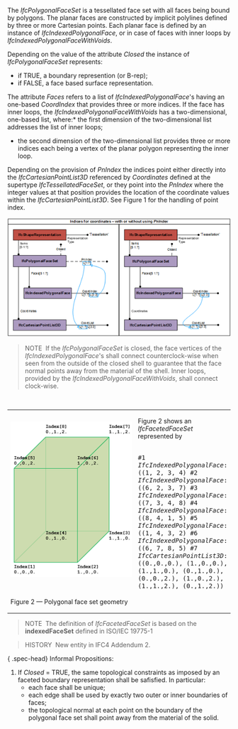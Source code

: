 The _IfcPolygonalFaceSet_ is a tessellated face set with all faces being bound by polygons. The planar faces are constructed by implicit polylines defined by three or more Cartesian points. Each planar face is defined by an instance of _IfcIndexedPolygonalFace_, or in case of faces with inner loops by _IfcIndexedPolygonalFaceWithVoids_.

Depending on the value of the attribute _Closed_ the instance of _IfcPolygonalFaceSet_ represents:

* if TRUE, a boundary represention (or B-rep);
* if FALSE, a face based surface representation.



The attribute _Faces_ refers to a list of _IfcIndexedPolygonalFace_'s having an one-based _CoordIndex_ that provides three or more indices. If the face has inner loops, the _IfcIndexedPolygonalFaceWithVoids_ has a two-dimensional, one-based list, where:* the first dimension of the two-dimensional list addresses the list of inner loops;
* the second dimension of the two-dimensional list provides three or more indices each being a vertex of the planar polygon representing the inner loop.

Depending on the provision of _PnIndex_ the indices point either directly into the _IfcCartesianPointList3D_ referenced by _Coordinates_ defined at the supertype _IfcTessellatedFaceSet_, or they point into the _PnIndex_ where the integer values at that position provides the location of the coordinate values within the _IfcCartesianPointList3D_. See Figure 1 for the handling of point index.

!["PnIndex"](../../../../../../figures/ifcpolygonalfaceset_01.png "Figure 1 &mdash; Use of _PnIndex_")

> NOTE&nbsp; If the _IfcPolygonalFaceSet_ is closed, the face vertices of the _IfcIndexedPolygonalFace_'s shall connect counterclock-wise when seen from the outside of the closed shell to guarantee that the face normal points away from the material of the shell. Inner loops, provided by the _IfcIndexedPolygonalFaceWithVoids_, shall connect clock-wise.

&nbsp;

<table summary="tessellation">
 <tr><td style="width: 280px"><img src="../../../../../../figures/ifcfacetedfaceset_example-01.png" width="275" height="350" alt="IfcFacetedFaceSet_Example-01">
 </td>
 <td>
  <p>Figure 2 shows an <em>IfcFacetedFaceSet</em> represented by<br><br></p>
<tt class="spf">
#1 <em>IfcIndexedPolygonalFace</em>: ((1, 2, 3, 4)
#2 <em>IfcIndexedPolygonalFace</em>: ((6, 2, 3, 7)
#3 <em>IfcIndexedPolygonalFace</em>: ((7, 3, 4, 8)
#4 <em>IfcIndexedPolygonalFace</em>: ((8, 4, 1, 5)
#5 <em>IfcIndexedPolygonalFace</em>: ((1, 4, 3, 2)
#6 <em>IfcIndexedPolygonalFace</em>: ((6, 7, 8, 5)
#7 <em>IfcCartesianPointList3D</em>: ((0.,0.,0.), (1.,0.,0.), (1.,1.,0.), (0.,1.,0.), (0.,0.,2.), (1.,0.,2.), (1.,1.,2.), (0.,1.,2.))
</tt>
  </td>
 </tr>
 <tr>
  <td><p class="figure">Figure 2 &mdash; Polygonal face set geometry</p></td>
  <td>&nbsp;</td>
 </tr>
</table>

> NOTE&nbsp; The definition of _IfcFacetedFaceSet_ is based on the **indexedFaceSet** defined in ISO/IEC 19775-1

> HISTORY&nbsp; New entity in IFC4 Addendum 2.

{ .spec-head}
Informal Propositions:

1. If _Closed_ = TRUE, the same topological constraints as imposed by an faceted boundary representation shall be safisfied. In particular: 
    * each face shall be unique;
    * each edge shall be used by exactly two outer or inner boundaries of faces;
    * the topological normal at each point on the boundary of the polygonal face set shall point away from the material of the solid.